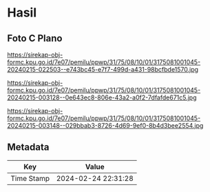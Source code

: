 # Hasil

## Foto C Plano

https://sirekap-obj-formc.kpu.go.id/7e07/pemilu/ppwp/31/75/08/10/01/3175081001045-20240215-022503--e743bc45-e7f7-499d-a431-98bcfbde1570.jpg

https://sirekap-obj-formc.kpu.go.id/7e07/pemilu/ppwp/31/75/08/10/01/3175081001045-20240215-003128--0e643ec8-806e-43a2-a0f2-7dfafde671c5.jpg

https://sirekap-obj-formc.kpu.go.id/7e07/pemilu/ppwp/31/75/08/10/01/3175081001045-20240215-003148--029bbab3-8726-4d69-9ef0-8b4d3bee2554.jpg


## Metadata

| Key        | Value               |
| ---------- | ------------------- |
| Time Stamp | 2024-02-24 22:31:28 |



